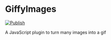 # GiffyImages

[![Publish](https://github.com/leoncarey/giffy-images/actions/workflows/publish.yml/badge.svg)](https://github.com/leoncarey/giffy-images/actions/workflows/publish.yml)

A JavaScript plugin to turn many images into a gif

